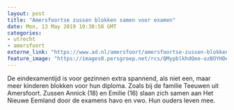 ```yaml
---
layout: post
title: "Amersfoortse zussen blokken samen voor examen"
date: Mon, 13 May 2019 19:30:58 GMT
categories: 
- utrecht 
- amersfoort 
externe_link: "https://www.ad.nl/amersfoort/amersfoortse-zussen-blokken-samen-voor-examen~a94ffe15/"
feature_image: "https://images0.persgroep.net/rcs/QMypblkhdQee-ozBOYHDel8UtFs/diocontent/147716646/_fitwidth/400/?appId=21791a8992982cd8da851550a453bd7f&quality=0.7"
---
```


De eindexamentijd is voor gezinnen extra spannend, als niet een, maar meer kinderen blokken voor hun diploma. Zoals bij de familie Teeuwen uit Amersfoort. Zussen Annick (18) en Emilie (16) slaan zich samen aan Het Nieuwe Eemland door de examens havo en vwo. Hun ouders leven mee.
